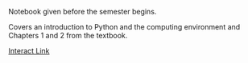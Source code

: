 Notebook given before the semester begins.

Covers an introduction to Python and the computing environment and Chapters 1 and 2 from the textbook.

[Interact Link](http://datahub.berkeley.edu/user-redirect/interact?account=ds-modules&repo=ECON-101B&branch=master&path=Intro)